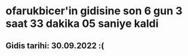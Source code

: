 # ofarukbicer'in gidisine son 6 gun 3 saat 33 dakika 05 saniye kaldi

## Gidis tarihi: 30.09.2022 :(